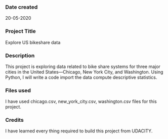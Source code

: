 ### Date created
20-05-2020

### Project Title
Explore US bikeshare data

### Description
This project is exploring data related to bike share systems for three major cities in the United States—Chicago, New York City, and Washington.
Using Python, I will write a code import the data compute descriptive statistics.

### Files used
I have used chicago.csv, new_york_city.csv, washington.csv files for this project.

### Credits
I have learned every thing required to build this project from UDACITY.

